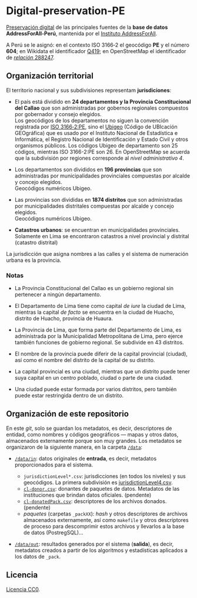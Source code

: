 # Digital-preservation-PE
[Preservación digital](https://en.wikipedia.org/wiki/Digital_preservation) de las principales fuentes de la **base de datos AddressForAll-Perú**, mantenida por el [Instituto AddressForAll](http://addressforall.org/).

A Perú se le asignó: en el contexto ISO&nbsp;3166&#8209;2 el geocódigo **PE** y el número **604**; en Wikidata el identificador [Q419](http://wikidata.org/entity/Q419); en OpenStreetMap el identificador de [*relación* 288247](http://osm.org/relation/288247).

## Organización territorial
El territorio nacional y sus subdivisiones representam **jurisdiciones**:

* El país está dividido en **24 departamentos y la Provincia Constitucional del Callao** que son administradas por gobernos regionales compuestos por gobernador y consejo elegidos. <br/>Los geocódigos de los departamentos no siguen la convención registrada por [ISO&nbsp;3166&#8209;2:PE](https://en.wikipedia.org/wiki/ISO_3166-2:PE), sino el [Ubigeo](https://es.wikipedia.org/wiki/Ubigeo) (Código de UBIcación GEOgráfica) que es usado por el Instituto Nacional de Estadística e Informática, el Registro Nacional de Identificación y Estado Civil y otros organismos públicos. Los códigos Ubigeo de departamento son 25 códigos, mientras ISO 3166-2:PE son 26. En OpenStreetMap se acuerda que la subdivisión por regiones corresponde al *nivel administrativo 4*.

* Los departamentos son divididos en **196 provincias** que son administradas por municipalidades provinciales compuestas por alcalde y concejo elegidos. <br/>Geocódigos numéricos Ubigeo.

* Las provincias son divididas en **1874 distritos** que son administradas por municipalidades distritales compuestas por alcalde y concejo elegidos. <br/>Geocódigos numéricos Ubigeo.

* **Catastros urbanos**: se encuentran en municipalidades provinciales. Solamente en Lima se encontraron catastros a nivel provincial y distrital (catastro distrital)

La jurisdicción que asigna nombres a las calles y el sistema de numeración urbana es la provincia.

### Notas
* La Provincia Constitucional del Callao es un gobierno regional sin pertenecer a ningún departamento.

* El Departamento de Lima tiene como capital *de iure* la ciudad de Lima, mientras la capital *de facto* se encuentra en la ciudad de Huacho, distrito de Huacho, provincia de Huaura.

* La Provincia de Lima, que forma parte del Departamento de Lima, es administrada por la Municipalidad Metropolitana de Lima, pero ejerce también funciones de gobierno regional. Se subdivide en 43 distritos.

* El nombre de la provincia puede diferir de la capital provincial (ciudad), así como el nombre del distrito de la capital de su distrito.

* La capital provincial es una ciudad, mientras que un distrito puede tener suya capital en un centro poblado, ciudad o parte de una ciudad.

* Una ciudad puede estar formada por varios distritos, pero también puede estar restringida dentro de un distrito.


## Organización de este repositorio

En este *git*, solo se guardan los metadatos, es decir, descriptores de entidad, como nombres y códigos geográficos &mdash; mapas y otros datos, almacenados externamente porque son muy grandes. Los metadatos se organizaron de la siguiente manera, en la carpeta [`/data`](./data):

* [`/data/in`](./data/in): datos originales de **entrada**, es decir, metadatos proporcionados para el sistema.
   * `jurisdictionLevel*.csv`:  jurisdicciones (en todos los niveles) y sus geocódigos. La primera subdivisión es [jurisdictionLevel4.csv](./data/in/jurisdictionLevel4.csv).
   * [`cl-donor.csv`](./data/in/cl-donor.csv): donantes de paquetes de datos. Metadatos de las instituciones que brindan datos oficiales. (pendente)
   * [`cl-donatedPack.csv`](./data/in/cl-donatedPack.csv): descriptores de los archivos donados. (pendente)
   * *paquetes* (carpetas `_packXX`): *hash*  y otros descriptores de archivos almacenados externamente, así como `makefile` y otros descriptores de proceso para descomprimir estos archivos y llevarlos a la base de datos (PostregSQL)... 

* [`/data/out`](./data/out): resultados generados por el sistema (**salida**), es decir, metadatos creados a partir de los algoritmos y estadísticas aplicados a los datos de `_pack`.

## Licencia
[Licencia CC0](https://creativecommons.org/publicdomain/zero/1.0/deed.es).


